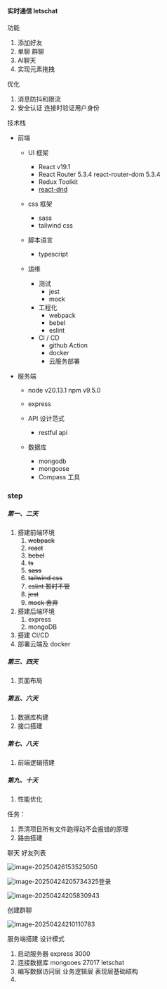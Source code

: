 #### 实时通信 letschat

功能

1. 添加好友
2. 单聊 群聊
5. AI聊天
4. 实现元素拖拽

优化

1. 消息防抖和限流
2. 安全认证 连接时验证用户身份

技术栈

- 前端

  - UI 框架

    - React v19.1
    - React Router 5.3.4 react-router-dom 5.3.4
    - Redux Toolkit
    - [react-dnd](https://www.npmjs.com/package/react-dnd)
  - css 框架

    - sass
    - tailwind css
  - 脚本语言

    - typescript
  - 运维
    - 测试
      - jest
      - mock
    - 工程化
      - webpack
      - bebel 
      - eslint
    - CI / CD
      - github Action
      - docker
      - 云服务部署

- 服务端

  - node v20.13.1 npm v9.5.0
  - express

  - API 设计范式

    - restful api

  - 数据库 

    - mongodb
    - mongoose
    - Compass 工具

    

### step

##### 第一、二天

1. 搭建前端环境
   1. ~~webpack~~
   2. ~~react~~
   3. ~~bebel~~
   4. ~~ts~~
   5. ~~sass~~
   6. ~~tailwind css~~
   7. ~~eslint 暂时不管~~
   8. ~~jest~~
   9. ~~mock 舍弃~~
2. 搭建后端环境
   1. express
   2. mongoDB
3. 搭建 CI/CD
4. 部署云端及 docker

##### 第三、四天

1. 页面布局

##### 第五、六天

1. 数据库构建
2. 接口搭建

##### 第七、八天

1. 前端逻辑搭建

##### 第九、十天

1. 性能优化









任务：

1. 弄清项目所有文件跑得动不会报错的原理
2. 路由搭建

聊天 好友列表

![image-20250426153525050](C:\Users\zhenglou\AppData\Roaming\Typora\typora-user-images\image-20250426153525050.png)

![image-20250424205734325](C:\Users\zhenglou\AppData\Roaming\Typora\typora-user-images\image-20250424205734325.png)登录

![image-20250424205830943](C:\Users\zhenglou\AppData\Roaming\Typora\typora-user-images\image-20250424205830943.png)

创建群聊

![image-20250424210110783](C:\Users\zhenglou\AppData\Roaming\Typora\typora-user-images\image-20250424210110783.png)

服务端搭建 设计模式 

1. 启动服务器 express 3000
2. 连接数据库 mongooes 27017 letschat
3. 编写数据访问层 业务逻辑层 表现层基础结构
4. 

